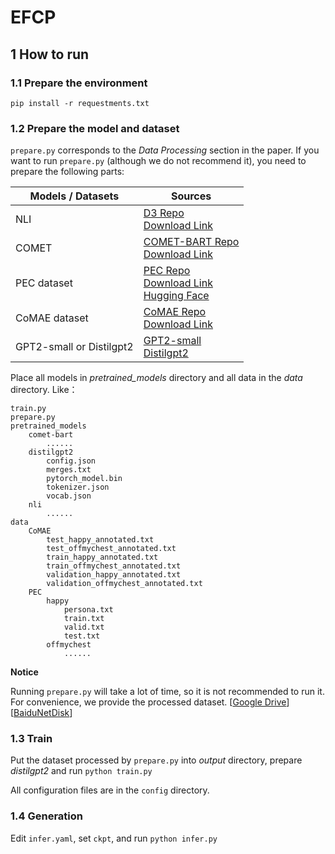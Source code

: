 # EFCP

## 1 How to run

###  1.1 Prepare the environment

```shell
pip install -r requestments.txt
```
### 1.2 Prepare the model and dataset

`prepare.py` corresponds to the *Data Processing* section in the paper. If you want to run `prepare.py` (although we do not recommend it), you need to prepare the following parts:

| Models / Datasets        | Sources                                                      |
| ------------------------ | ------------------------------------------------------------ |
| NLI                      | [D3 Repo](https://github.com/caoyu-noob/D3#2-prepare-models) <br>[Download Link](https://drive.google.com/file/d/1QnT8V2Yj4Zl2yW2rnQIi2p56I_wbN3Ee/view) |
| COMET                    | [COMET-BART Repo](https://github.com/allenai/comet-atomic-2020)<br>[Download Link](https://storage.googleapis.com/ai2-mosaic-public/projects/mosaic-kgs/comet-atomic_2020_BART.zip) |
| PEC dataset              | [PEC Repo](https://github.com/zhongpeixiang/PEC) <br>[Download Link](https://www.dropbox.com/s/9lhdf6iwv61xiao/cleaned.zip?dl=0) <br/>[Hugging Face](https://huggingface.co/datasets/viewer/?dataset=pec&config=all) |
| CoMAE dataset            | [CoMAE Repo](https://github.com/chujiezheng/CoMAE) <br/>[Download Link](https://1drv.ms/f/s!Aky8v8NZbQx1qjj0aAr--c33hNHY) |
| GPT2-small or Distilgpt2 | [GPT2-small](https://huggingface.co/gpt2)  <br>[Distilgpt2](https://huggingface.co/distilgpt2) |

Place all models in *pretrained_models* directory and all data in the *data* directory. Like：

```
train.py
prepare.py
pretrained_models
	comet-bart
		......
	distilgpt2
		config.json
		merges.txt
		pytorch_model.bin
		tokenizer.json
		vocab.json
	nli
		......
data
	CoMAE
		test_happy_annotated.txt
		test_offmychest_annotated.txt
		train_happy_annotated.txt
		train_offmychest_annotated.txt
		validation_happy_annotated.txt
		validation_offmychest_annotated.txt
	PEC
		happy
			persona.txt
			train.txt
			valid.txt
			test.txt
		offmychest
			......
```

**Notice**

Running `prepare.py` will take a lot of time, so it is not recommended to run it. For convenience, we provide the processed dataset. [[Google Drive](https://drive.google.com/file/d/1-7GAhz1GVXFk4jk79fXJRJ417cNyslnk/view?usp=sharing)] [[BaiduNetDisk](https://pan.baidu.com/s/1wtKQ8zMTnkHadW6mq5x36Q?pwd=jhsc)]

### 1.3 Train

Put the dataset processed by `prepare.py` into *output* directory, prepare *distilgpt2* and run `python train.py`

All configuration files are in the `config` directory.

### 1.4 Generation

Edit `infer.yaml`, set `ckpt`, and run `python infer.py`



